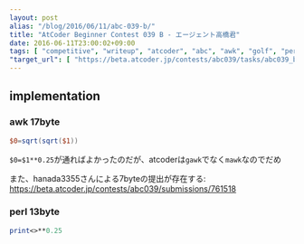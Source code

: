 ```yaml
---
layout: post
alias: "/blog/2016/06/11/abc-039-b/"
title: "AtCoder Beginner Contest 039 B - エージェント高橋君"
date: 2016-06-11T23:00:02+09:00
tags: [ "competitive", "writeup", "atcoder", "abc", "awk", "golf", "perl" ]
"target_url": [ "https://beta.atcoder.jp/contests/abc039/tasks/abc039_b" ]
---
```


## implementation

### awk 17byte

``` awk
$0=sqrt(sqrt($1))
```

`$0=$1**0.25`が通ればよかったのだが、atcoderは`gawk`でなく`mawk`なのでだめ

また、hanada3355さんによる7byteの提出が存在する: <https://beta.atcoder.jp/contests/abc039/submissions/761518>

### perl 13byte

``` perl
print<>**0.25
```
